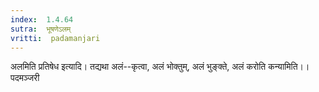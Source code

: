 ```yaml
---
index:  1.4.64
sutra:  भूषणेऽलम्
vritti:  padamanjari
---
```


अलमिति प्रतिषेध इत्यादि। तद्यथा अलं--कृत्वा, अलं भोक्तुम्, अलं भुङ्क्ते, अलं करोति कन्यामिति।।
पदमञ्जरी
